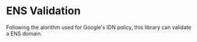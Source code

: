 # ENS Validation
Following the alorithm used for Google's IDN policy, this library can validate a ENS domain.